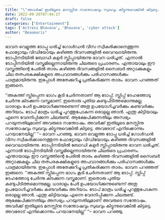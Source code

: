 ```yaml
---
title: "\"അവർക്ക് ഇതിലൂടെ മനസ്സിനു സന്തോഷവും സുഖവും കിട്ടുന്നുവെങ്കിൽ കിട്ടട്ടെ..\", സൈബർ അറ്റാക്കിനെ കുറിച്ച് ഭാവന"
date: 2022-09-26T07:44:17
draft: false
categories: ["Entertainment"]
tags: ['Actress Bhavana', 'Bhavana', 'cyber attack']
author: "Beaumaris"
---
```


ഭാവന വെളുത്ത ടോപ്പു ധരിച്ച് ഗോൾഡൻ വീസ സ്വീകരിക്കാനെത്തുന്ന ഫോട്ടോയും വിഡിയോയും കഴിഞ്ഞ ദിവസങ്ങളിൽ വൈറലായിരുന്നു. ടോപ്പിനടിയിൽ ബോഡി കളർ സ്ലിപ്പായിരുന്നു ഭാവന ധരിച്ചത്. എന്നാൽ ടോപ്പിനടിയിൽ വസ്ത്രമില്ലെന്നായിരുന്നു ചിലരുടെ പ്രചാരണം. എന്തായാലും ഈ വസ്ത്രത്തിന്റെ പേരിൽ താരം കഴിഞ്ഞ ദിവസങ്ങളിൽ സൈബർ അറ്റാക്കുകളും ചില തത്പരകക്ഷികളുടെ അപവാദങ്ങൾക്കും പരിഹാസങ്ങൾക്കും പാത്രമായിരുന്നു. ഇപ്പോൾ അതേക്കുറിച്ചു പ്രതികരിക്കുന്ന താരം. ഭാവന പറഞ്ഞത് ഇങ്ങനെ.

‘‘അകത്ത് സ്ലിപ്പെന്ന ഭാഗം കൂടി ചേർന്നതാണ് ആ ടോപ്പ്. സ്ലിപ്പ് ദേഹത്തോടു ചേർന്നു കിടക്കുന്ന വസ്ത്രമാണ്. ഇതൊരു പുതിയ കണ്ടുപിടിത്തമൊന്നുമല്ല. ധാരാളം പേർ ഉപയോഗിക്കുന്നുണ്ടെന്ന് അതു ഉപയോഗിച്ചവർക്കും കണ്ടവർക്കും അറിയാം. ടോപ് മാത്രം ധരിച്ചു പുറത്തുപോകുന്ന ഒരാളല്ല ഞാൻ. എന്തു കിട്ടിയാലും എന്നെ വേദനിപ്പിക്കുന്ന ചിലരുണ്ട്. ആക്ഷേപിക്കുന്നതിലും അസഭ്യം പറയുന്നതിലുമാണ് അവരുടെ സന്തോഷം. അവർക്ക് ഇതിലൂടെ മനസ്സിനു സന്തോഷവും സുഖവും കിട്ടുന്നുവെങ്കിൽ കിട്ടട്ടെ. അവരോട് എനിക്കൊന്നും പറയാനേയില്ല’’ ’’– ഭാവന പറഞ്ഞു.
ഭാവന വെളുത്ത ടോപ്പു ധരിച്ച് ഗോൾഡൻ വീസ സ്വീകരിക്കാനെത്തുന്ന ഫോട്ടോയും വിഡിയോയും കഴിഞ്ഞ ദിവസങ്ങളിൽ വൈറലായിരുന്നു. ടോപ്പിനടിയിൽ ബോഡി കളർ സ്ലിപ്പായിരുന്നു ഭാവന ധരിച്ചത്. എന്നാൽ ടോപ്പിനടിയിൽ വസ്ത്രമില്ലെന്നായിരുന്നു ചിലരുടെ പ്രചാരണം. എന്തായാലും ഈ വസ്ത്രത്തിന്റെ പേരിൽ താരം കഴിഞ്ഞ ദിവസങ്ങളിൽ സൈബർ അറ്റാക്കുകളും ചില തത്പരകക്ഷികളുടെ അപവാദങ്ങൾക്കും പരിഹാസങ്ങൾക്കും പാത്രമായിരുന്നു. ഇപ്പോൾ അതേക്കുറിച്ചു പ്രതികരിക്കുന്ന താരം. ഭാവന പറഞ്ഞത് ഇങ്ങനെ. ‘‘അകത്ത് സ്ലിപ്പെന്ന ഭാഗം കൂടി ചേർന്നതാണ് ആ ടോപ്പ്. സ്ലിപ്പ് ദേഹത്തോടു ചേർന്നു കിടക്കുന്ന വസ്ത്രമാണ്. ഇതൊരു പുതിയ കണ്ടുപിടിത്തമൊന്നുമല്ല. ധാരാളം പേർ ഉപയോഗിക്കുന്നുണ്ടെന്ന് അതു ഉപയോഗിച്ചവർക്കും കണ്ടവർക്കും അറിയാം. ടോപ് മാത്രം ധരിച്ചു പുറത്തുപോകുന്ന ഒരാളല്ല ഞാൻ. എന്തു കിട്ടിയാലും എന്നെ വേദനിപ്പിക്കുന്ന ചിലരുണ്ട്. ആക്ഷേപിക്കുന്നതിലും അസഭ്യം പറയുന്നതിലുമാണ് അവരുടെ സന്തോഷം. അവർക്ക് ഇതിലൂടെ മനസ്സിനു സന്തോഷവും സുഖവും കിട്ടുന്നുവെങ്കിൽ കിട്ടട്ടെ. അവരോട് എനിക്കൊന്നും പറയാനേയില്ല’’ ’’– ഭാവന പറഞ്ഞു.
